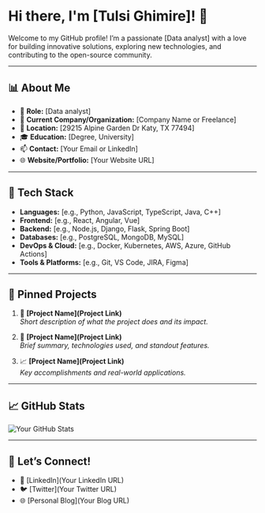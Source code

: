 # Hi there, I'm [Tulsi Ghimire]! 👋

Welcome to my GitHub profile! I’m a passionate [Data analyst] with a love for building innovative solutions, exploring new technologies, and contributing to the open-source community.

---

## 📊 **About Me**

- 🎯 **Role:** [Data analyst]
- 🏢 **Current Company/Organization:** [Company Name or Freelance]
- 📍 **Location:** [29215 Alpine Garden Dr Katy, TX 77494]
- 🎓 **Education:** [Degree, University]
- 📫 **Contact:** [Your Email or LinkedIn]
- 🌐 **Website/Portfolio:** [Your Website URL]

---

## 🔧 **Tech Stack**

- **Languages:** [e.g., Python, JavaScript, TypeScript, Java, C++]
- **Frontend:** [e.g., React, Angular, Vue]
- **Backend:** [e.g., Node.js, Django, Flask, Spring Boot]
- **Databases:** [e.g., PostgreSQL, MongoDB, MySQL]
- **DevOps & Cloud:** [e.g., Docker, Kubernetes, AWS, Azure, GitHub Actions]
- **Tools & Platforms:** [e.g., Git, VS Code, JIRA, Figma]

---

## 📂 **Pinned Projects**

1. 🚀 **[Project Name](Project Link)**  
   _Short description of what the project does and its impact._

2. 🧠 **[Project Name](Project Link)**  
   _Brief summary, technologies used, and standout features._

3. 📈 **[Project Name](Project Link)**  
   _Key accomplishments and real-world applications._

---

## 📈 **GitHub Stats**

![Your GitHub Stats](https://github-readme-stats.vercel.app/api?username=yourusername&show_icons=true&theme=radical)

---

## 🤝 **Let’s Connect!**

- 💼 [LinkedIn](Your LinkedIn URL)
- 🐦 [Twitter](Your Twitter URL)
- 🌐 [Personal Blog](Your Blog URL)


